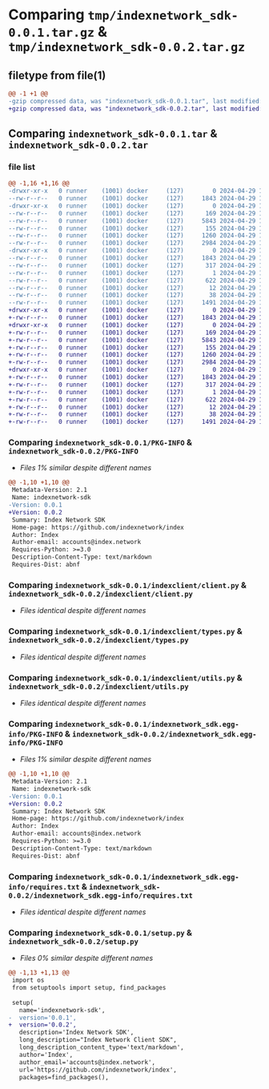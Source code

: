 # Comparing `tmp/indexnetwork_sdk-0.0.1.tar.gz` & `tmp/indexnetwork_sdk-0.0.2.tar.gz`

## filetype from file(1)

```diff
@@ -1 +1 @@
-gzip compressed data, was "indexnetwork_sdk-0.0.1.tar", last modified: Mon Apr 29 15:45:50 2024, max compression
+gzip compressed data, was "indexnetwork_sdk-0.0.2.tar", last modified: Mon Apr 29 15:50:13 2024, max compression
```

## Comparing `indexnetwork_sdk-0.0.1.tar` & `indexnetwork_sdk-0.0.2.tar`

### file list

```diff
@@ -1,16 +1,16 @@
-drwxr-xr-x   0 runner    (1001) docker     (127)        0 2024-04-29 15:45:50.581142 indexnetwork_sdk-0.0.1/
--rw-r--r--   0 runner    (1001) docker     (127)     1843 2024-04-29 15:45:50.581142 indexnetwork_sdk-0.0.1/PKG-INFO
-drwxr-xr-x   0 runner    (1001) docker     (127)        0 2024-04-29 15:45:50.581142 indexnetwork_sdk-0.0.1/indexclient/
--rw-r--r--   0 runner    (1001) docker     (127)      169 2024-04-29 15:45:36.000000 indexnetwork_sdk-0.0.1/indexclient/__init__.py
--rw-r--r--   0 runner    (1001) docker     (127)     5843 2024-04-29 15:45:36.000000 indexnetwork_sdk-0.0.1/indexclient/client.py
--rw-r--r--   0 runner    (1001) docker     (127)      155 2024-04-29 15:45:36.000000 indexnetwork_sdk-0.0.1/indexclient/config.py
--rw-r--r--   0 runner    (1001) docker     (127)     1260 2024-04-29 15:45:36.000000 indexnetwork_sdk-0.0.1/indexclient/types.py
--rw-r--r--   0 runner    (1001) docker     (127)     2984 2024-04-29 15:45:36.000000 indexnetwork_sdk-0.0.1/indexclient/utils.py
-drwxr-xr-x   0 runner    (1001) docker     (127)        0 2024-04-29 15:45:50.581142 indexnetwork_sdk-0.0.1/indexnetwork_sdk.egg-info/
--rw-r--r--   0 runner    (1001) docker     (127)     1843 2024-04-29 15:45:50.000000 indexnetwork_sdk-0.0.1/indexnetwork_sdk.egg-info/PKG-INFO
--rw-r--r--   0 runner    (1001) docker     (127)      317 2024-04-29 15:45:50.000000 indexnetwork_sdk-0.0.1/indexnetwork_sdk.egg-info/SOURCES.txt
--rw-r--r--   0 runner    (1001) docker     (127)        1 2024-04-29 15:45:50.000000 indexnetwork_sdk-0.0.1/indexnetwork_sdk.egg-info/dependency_links.txt
--rw-r--r--   0 runner    (1001) docker     (127)      622 2024-04-29 15:45:50.000000 indexnetwork_sdk-0.0.1/indexnetwork_sdk.egg-info/requires.txt
--rw-r--r--   0 runner    (1001) docker     (127)       12 2024-04-29 15:45:50.000000 indexnetwork_sdk-0.0.1/indexnetwork_sdk.egg-info/top_level.txt
--rw-r--r--   0 runner    (1001) docker     (127)       38 2024-04-29 15:45:50.581142 indexnetwork_sdk-0.0.1/setup.cfg
--rw-r--r--   0 runner    (1001) docker     (127)     1491 2024-04-29 15:45:36.000000 indexnetwork_sdk-0.0.1/setup.py
+drwxr-xr-x   0 runner    (1001) docker     (127)        0 2024-04-29 15:50:13.493396 indexnetwork_sdk-0.0.2/
+-rw-r--r--   0 runner    (1001) docker     (127)     1843 2024-04-29 15:50:13.493396 indexnetwork_sdk-0.0.2/PKG-INFO
+drwxr-xr-x   0 runner    (1001) docker     (127)        0 2024-04-29 15:50:13.493396 indexnetwork_sdk-0.0.2/indexclient/
+-rw-r--r--   0 runner    (1001) docker     (127)      169 2024-04-29 15:50:02.000000 indexnetwork_sdk-0.0.2/indexclient/__init__.py
+-rw-r--r--   0 runner    (1001) docker     (127)     5843 2024-04-29 15:50:02.000000 indexnetwork_sdk-0.0.2/indexclient/client.py
+-rw-r--r--   0 runner    (1001) docker     (127)      155 2024-04-29 15:50:02.000000 indexnetwork_sdk-0.0.2/indexclient/config.py
+-rw-r--r--   0 runner    (1001) docker     (127)     1260 2024-04-29 15:50:02.000000 indexnetwork_sdk-0.0.2/indexclient/types.py
+-rw-r--r--   0 runner    (1001) docker     (127)     2984 2024-04-29 15:50:02.000000 indexnetwork_sdk-0.0.2/indexclient/utils.py
+drwxr-xr-x   0 runner    (1001) docker     (127)        0 2024-04-29 15:50:13.493396 indexnetwork_sdk-0.0.2/indexnetwork_sdk.egg-info/
+-rw-r--r--   0 runner    (1001) docker     (127)     1843 2024-04-29 15:50:13.000000 indexnetwork_sdk-0.0.2/indexnetwork_sdk.egg-info/PKG-INFO
+-rw-r--r--   0 runner    (1001) docker     (127)      317 2024-04-29 15:50:13.000000 indexnetwork_sdk-0.0.2/indexnetwork_sdk.egg-info/SOURCES.txt
+-rw-r--r--   0 runner    (1001) docker     (127)        1 2024-04-29 15:50:13.000000 indexnetwork_sdk-0.0.2/indexnetwork_sdk.egg-info/dependency_links.txt
+-rw-r--r--   0 runner    (1001) docker     (127)      622 2024-04-29 15:50:13.000000 indexnetwork_sdk-0.0.2/indexnetwork_sdk.egg-info/requires.txt
+-rw-r--r--   0 runner    (1001) docker     (127)       12 2024-04-29 15:50:13.000000 indexnetwork_sdk-0.0.2/indexnetwork_sdk.egg-info/top_level.txt
+-rw-r--r--   0 runner    (1001) docker     (127)       38 2024-04-29 15:50:13.493396 indexnetwork_sdk-0.0.2/setup.cfg
+-rw-r--r--   0 runner    (1001) docker     (127)     1491 2024-04-29 15:50:02.000000 indexnetwork_sdk-0.0.2/setup.py
```

### Comparing `indexnetwork_sdk-0.0.1/PKG-INFO` & `indexnetwork_sdk-0.0.2/PKG-INFO`

 * *Files 1% similar despite different names*

```diff
@@ -1,10 +1,10 @@
 Metadata-Version: 2.1
 Name: indexnetwork-sdk
-Version: 0.0.1
+Version: 0.0.2
 Summary: Index Network SDK
 Home-page: https://github.com/indexnetwork/index
 Author: Index
 Author-email: accounts@index.network
 Requires-Python: >=3.0
 Description-Content-Type: text/markdown
 Requires-Dist: abnf
```

### Comparing `indexnetwork_sdk-0.0.1/indexclient/client.py` & `indexnetwork_sdk-0.0.2/indexclient/client.py`

 * *Files identical despite different names*

### Comparing `indexnetwork_sdk-0.0.1/indexclient/types.py` & `indexnetwork_sdk-0.0.2/indexclient/types.py`

 * *Files identical despite different names*

### Comparing `indexnetwork_sdk-0.0.1/indexclient/utils.py` & `indexnetwork_sdk-0.0.2/indexclient/utils.py`

 * *Files identical despite different names*

### Comparing `indexnetwork_sdk-0.0.1/indexnetwork_sdk.egg-info/PKG-INFO` & `indexnetwork_sdk-0.0.2/indexnetwork_sdk.egg-info/PKG-INFO`

 * *Files 1% similar despite different names*

```diff
@@ -1,10 +1,10 @@
 Metadata-Version: 2.1
 Name: indexnetwork-sdk
-Version: 0.0.1
+Version: 0.0.2
 Summary: Index Network SDK
 Home-page: https://github.com/indexnetwork/index
 Author: Index
 Author-email: accounts@index.network
 Requires-Python: >=3.0
 Description-Content-Type: text/markdown
 Requires-Dist: abnf
```

### Comparing `indexnetwork_sdk-0.0.1/indexnetwork_sdk.egg-info/requires.txt` & `indexnetwork_sdk-0.0.2/indexnetwork_sdk.egg-info/requires.txt`

 * *Files identical despite different names*

### Comparing `indexnetwork_sdk-0.0.1/setup.py` & `indexnetwork_sdk-0.0.2/setup.py`

 * *Files 0% similar despite different names*

```diff
@@ -1,13 +1,13 @@
 import os
 from setuptools import setup, find_packages
 
 setup(
   name='indexnetwork-sdk',
-  version='0.0.1',
+  version='0.0.2',
   description='Index Network SDK',
   long_description="Index Network Client SDK",
   long_description_content_type='text/markdown',
   author='Index',
   author_email='accounts@index.network',
   url='https://github.com/indexnetwork/index',
   packages=find_packages(),
```

